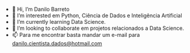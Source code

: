  - 👋 Hi, I’m  Danilo Barreto
 - 👀 I’m interested  em Python, Ciência de Dados e Inteligência Artificial
- 🌱 I’m currently learning Data Science.
 - 💞️ I’m looking to collaborate em projetos relacionados a Data Science.
- 📫 Para me encontrar basta mandar um e-mail para danilo.cientista.dados@hotmail.com

<!---
danilobarreto84/danilobarreto84 is a ✨ special ✨ repository because its `README.md` (this file) appears on your GitHub profile.
You can click the Preview link to take a look at your changes.
--->

